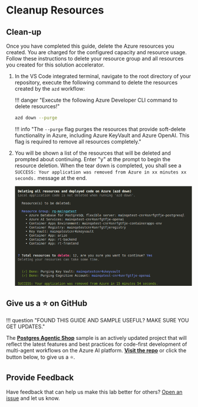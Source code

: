 # Cleanup Resources

## Clean-up

Once you have completed this guide, delete the Azure resources you created. You are charged for the configured capacity and resource usage. Follow these instructions to delete your resource group and all resources you created for this solution accelerator.

1. In the VS Code integrated terminal, navigate to the root directory of your repository, execute the following command to delete the resources created by the `azd` workflow:

    !!! danger "Execute the following Azure Developer CLI command to delete resources!"

    ```bash title=""
    azd down --purge
    ```

    !!! info "The `--purge` flag purges the resources that provide soft-delete functionality in Azure, including Azure KeyVault and Azure OpenAI. This flag is required to remove all resources completely."

2. You will be shown a list of the resources that will be deleted and prompted about continuing. Enter "y" at the prompt to begin the resource deletion. When the tear down is completed, you shall see a `SUCCESS: Your application was removed from Azure in xx minutes xx seconds.` message at the end.

    ![tear-down](../img/tear-down.png)

## Give us a ⭐️ on GitHub

!!! question "FOUND THIS GUIDE AND SAMPLE USEFUL? MAKE SURE YOU GET UPDATES."

The **[Postgres Agentic Shop](https://github.com/Azure-Samples/postgres-agentic-shop)** sample is an actively updated project that will reflect the latest features and best practices for code-first development of multi-agent workflows on the Azure AI platform. **[Visit the repo](https://github.com/Azure-Samples/postgres-agentic-shop)** or click the button below, to give us a ⭐️.

## Provide Feedback

Have feedback that can help us make this lab better for others? [Open an issue](https://github.com/Azure-Samples/postgres-agentic-shop) and let us know.
